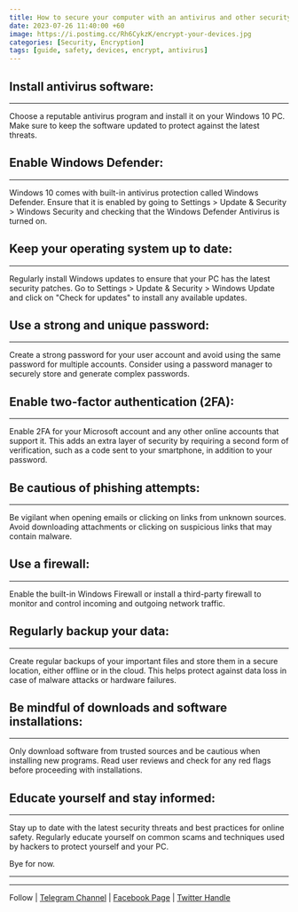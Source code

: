 ```yaml
---
title: How to secure your computer with an antivirus and other security measures.
date: 2023-07-26 11:40:00 +60
image: https://i.postimg.cc/Rh6CykzK/encrypt-your-devices.jpg
categories: [Security, Encryption]
tags: [guide, safety, devices, encrypt, antivirus]
---
```



## Install antivirus software:  

---

Choose a reputable antivirus program and install it on your Windows 10 PC. Make sure to keep the software updated to protect against the latest threats.

## Enable Windows Defender:  

---

Windows 10 comes with built-in antivirus protection called Windows Defender. Ensure that it is enabled by going to Settings > Update & Security > Windows Security and checking that the Windows Defender Antivirus is turned on.

## Keep your operating system up to date:  

---

Regularly install Windows updates to ensure that your PC has the latest security patches. Go to Settings > Update & Security > Windows Update and click on "Check for updates" to install any available updates.

## Use a strong and unique password:  

---

Create a strong password for your user account and avoid using the same password for multiple accounts. Consider using a password manager to securely store and generate complex passwords.

## Enable two-factor authentication (2FA):  

---

Enable 2FA for your Microsoft account and any other online accounts that support it. This adds an extra layer of security by requiring a second form of verification, such as a code sent to your smartphone, in addition to your password.

## Be cautious of phishing attempts:  

---

Be vigilant when opening emails or clicking on links from unknown sources. Avoid downloading attachments or clicking on suspicious links that may contain malware.

## Use a firewall:  

---

Enable the built-in Windows Firewall or install a third-party firewall to monitor and control incoming and outgoing network traffic.

## Regularly backup your data:  

---

Create regular backups of your important files and store them in a secure location, either offline or in the cloud. This helps protect against data loss in case of malware attacks or hardware failures.

## Be mindful of downloads and software installations:  

---

Only download software from trusted sources and be cautious when installing new programs. Read user reviews and check for any red flags before proceeding with installations.

## Educate yourself and stay informed: 

---

Stay up to date with the latest security threats and best practices for online safety. Regularly educate yourself on common scams and techniques used by hackers to protect yourself and your PC.

Bye for now. 

--- 

---

Follow | [Telegram Channel](https://t.me/pcdrills/) | [Facebook Page](https://facebook.com/pcdrillsofficial/) | [Twitter Handle](https://twitter.com/pc_drills)

